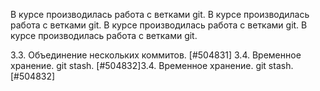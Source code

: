 В курсе производилась работа с ветками git.
В курсе производилась работа с ветками git.
В курсе производилась работа с ветками git.
В курсе производилась работа с ветками git.

3.3. Объединение нескольких коммитов. [#504831]
3.4. Временное хранение. git stash. [#504832]3.4. Временное хранение. git stash. [#504832]